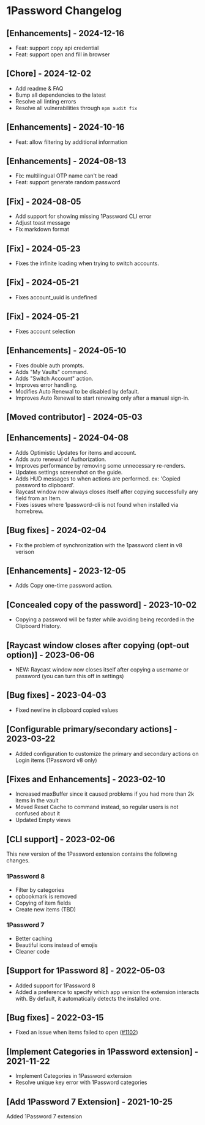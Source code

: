 # 1Password Changelog

## [Enhancements] - 2024-12-16

- Feat: support copy api credential
- Feat: support open and fill in browser

## [Chore] - 2024-12-02

- Add readme & FAQ
- Bump all dependencies to the latest
- Resolve all linting errors
- Resolve all vulnerabilities through `npm audit fix`

## [Enhancements] - 2024-10-16

- Feat: allow filtering by additional information

## [Enhancements] - 2024-08-13

- Fix: multilingual OTP name can't be read
- Feat: support generate random password

## [Fix] - 2024-08-05

- Add support for showing missing 1Password CLI error
- Adjust toast message
- Fix markdown format

## [Fix] - 2024-05-23

- Fixes the infinite loading when trying to switch accounts.

## [Fix] - 2024-05-21

- Fixes account_uuid is undefined

## [Fix] - 2024-05-21

- Fixes account selection

## [Enhancements] - 2024-05-10

- Fixes double auth prompts.
- Adds "My Vaults" command.
- Adds "Switch Account" action.
- Improves error handling.
- Modifies Auto Renewal to be disabled by default.
- Improves Auto Renewal to start renewing only after a manual sign-in.

## [Moved contributor] - 2024-05-03

## [Enhancements] - 2024-04-08

- Adds Optimistic Updates for items and account.
- Adds auto renewal of Authorization.
- Improves performance by removing some unnecessary re-renders.
- Updates settings screenshot on the guide.
- Adds HUD messages to when actions are performed. ex: 'Copied password to clipboard'.
- Raycast window now always closes itself after copying successfully any field from an Item.
- Fixes issues where 1password-cli is not found when installed via homebrew.

## [Bug fixes] - 2024-02-04

- Fix the problem of synchronization with the 1password client in v8 verison

## [Enhancements] - 2023-12-05

- Adds Copy one-time password action.

## [Concealed copy of the password] - 2023-10-02

- Copying a password will be faster while avoiding being recorded in the Clipboard History.

## [Raycast window closes after copying (opt-out option)] - 2023-06-06

- NEW: Raycast window now closes itself after copying a username or password (you can turn this off in settings)

## [Bug fixes] - 2023-04-03

- Fixed newline in clipboard copied values

## [Configurable primary/secondary actions] - 2023-03-22

- Added configuration to customize the primary and secondary actions on Login
  items (1Password v8 only)

## [Fixes and Enhancements] - 2023-02-10

- Increased maxBuffer since it caused problems if you had more than 2k items in the vault
- Moved Reset Cache to command instead, so regular users is not confused about it
- Updated Empty views

## [CLI support] - 2023-02-06

This new version of the 1Password extension contains the following changes.

### 1Password 8

- Filter by categories
- opbookmark is removed
- Copying of item fields
- Create new items (TBD)

### 1Password 7

- Better caching
- Beautiful icons instead of emojis
- Cleaner code

## [Support for 1Password 8] - 2022-05-03

- Added support for 1Password 8
- Added a preference to specify which app version the extension interacts with. By default, it automatically detects the installed one.

## [Bug fixes] - 2022-03-15

- Fixed an issue when items failed to open ([#1102](https://github.com/raycast/extensions/issues/1102))

## [Implement Categories in 1Password extension] - 2021-11-22

- Implement Categories in 1Password extension
- Resolve unique key error with 1Password categories

## [Add 1Password 7 Extension] - 2021-10-25

Added 1Password 7 extension

